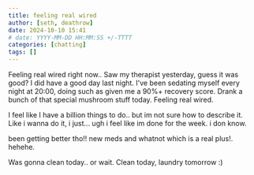```yaml
---
title: feeling real wired
author: [seth, deathrow]
date: 2024-10-10 15:41
# date: YYYY-MM-DD HH:MM:SS +/-TTTT
categories: [chatting]
tags: []
---
```


Feeling real wired right now.. Saw my therapist yesterday, guess it was good? I did have a good day last night.
I've been sedating myself every night at 20:00, doing such as given me a 90%+ recovery score. Drank a bunch of that special mushroom stuff today. Feeling real wired.

I feel like I have a billion things to do.. but im not sure how to describe it. Like i wanna do it, i just... ugh i feel like im done for the week. i don know.

been getting better tho!! new meds and whatnot which is a real plus!. hehehe.

Was gonna clean today.. or wait. Clean today, laundry tomorrow :)